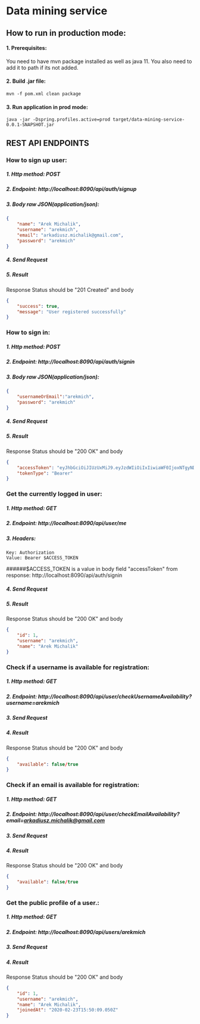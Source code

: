 # Data mining service

## How to run in production mode:
#### 1. Prerequisites:
You need to have mvn package installed as well as java 11. You also
need to add it to path if its not added.


#### 2. Build .jar file: 
```
mvn -f pom.xml clean package
```


#### 3. Run application in prod mode:
```
java -jar -Dspring.profiles.active=prod target/data-mining-service-0.0.1-SNAPSHOT.jar
```

## REST API ENDPOINTS

### How to sign up user:
##### 1. Http method: POST
##### 2. Endpoint: http://localhost:8090/api/auth/signup
##### 3. Body raw JSON(application/json): 
```json
{
    "name": "Arek Michalik",
    "username": "arekmich",
    "email": "arkadiusz.michalik@gmail.com",
    "password": "arekmich"
}
``` 
##### 4. Send Request
##### 5. Result
Response Status should be "201 Created" and body 
```json
{
    "success": true,
    "message": "User registered successfully"
}
```
    
    
### How to sign in:
##### 1. Http method: POST
##### 2. Endpoint: http://localhost:8090/api/auth/signin
##### 3. Body raw JSON(application/json): 
```json
{
    "usernameOrEmail":"arekmich",
    "password": "arekmich"
}
```
##### 4. Send Request
##### 5. Result
Response Status should be "200 OK" and body 
```json
{
    "accessToken": "eyJhbGciOiJIUzUxMiJ9.eyJzdWIiOiIxIiwiaWF0IjoxNTgyNDAwMDYwLCJleHAiOjE1ODMwMDQ4NjB9._s_ymvspdeHb9hrJSenG2j_ka6T0lspascRS1bONCCMn6xf9lZAAW3zJnDGMrw-zsczh41xQTpyP52Z5tDByyA",
    "tokenType": "Bearer"
}
```       
          
### Get the currently logged in user:
##### 1. Http method: GET
##### 2. Endpoint: http://localhost:8090/api/user/me
##### 3. Headers: 
```
Key: Authorization
Value: Bearer $ACCESS_TOKEN
``` 
######$ACCESS_TOKEN is a value in body field "accessToken" from response: http://localhost:8090/api/auth/signin
##### 4. Send Request
##### 5. Result
Response Status should be "200 OK" and body 
```json
{
    "id": 1,
    "username": "arekmich",
    "name": "Arek Michalik"
}
```                                      
                  
### Check if a username is available for registration:
##### 1. Http method: GET
##### 2. Endpoint: http://localhost:8090/api/user/checkUsernameAvailability?username=arekmich
##### 3. Send Request
##### 4. Result
Response Status should be "200 OK" and body 
```json
{
    "available": false/true
}
```      


### Check if an email is available for registration:
##### 1. Http method: GET
##### 2. Endpoint: http://localhost:8090/api/user/checkEmailAvailability?email=arkadiusz.michalik@gmail.com
##### 3. Send Request
##### 4. Result
Response Status should be "200 OK" and body 
```json
{
    "available": false/true
}
```      


### Get the public profile of a user.:
##### 1. Http method: GET
##### 2. Endpoint: http://localhost:8090/api/users/arekmich
##### 3. Send Request
##### 4. Result
Response Status should be "200 OK" and body 
```json
{
    "id": 1,
    "username": "arekmich",
    "name": "Arek Michalik",
    "joinedAt": "2020-02-23T15:50:09.050Z"
}
```                                          
    
